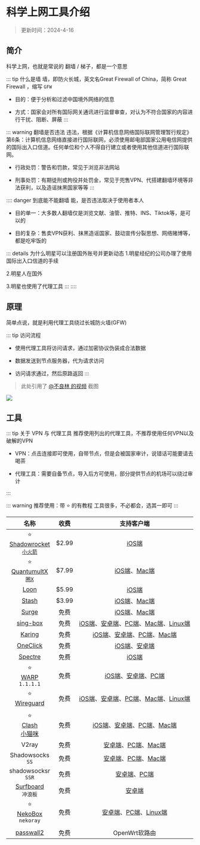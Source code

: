 # 科学上网工具介绍

> 更新时间：2024-4-16


## 简介

科学上网，也就是常说的 翻墙 / 梯子，都是一个意思


::: tip 什么是墙
墙，即防火长城，英文名Great Firewall of China，简称 Great Firewall ，缩写 `GFW`

* 目的：便于分析和过滤中国境外网络的信息

* 方式：国家会对所有国际网关通讯进行监督审查，对认为不符合国家的内容进行干扰、阻断、屏蔽
:::





::: warning 翻墙是否违法
违法，根据《计算机信息网络国际联网管理暂行规定》第6条：计算机信息网络直接进行国际联网，必须使用邮电部国家公用电信网提供的国际出入口信道。任何单位和个人不得自行建立或者使用其他信道进行国际联网。

* 行政处罚：警告和罚款，常见于浏览非法网站

* 刑事处罚：有期徒刑或拘役并处罚金，常见于兜售VPN、代搭建翻墙环境等非法获利，以及造谣抹黑国家等等
:::





:::: danger 到底能不能翻墙
能，是否违法取决于使用者本人

* 目的单一：大多数人翻墙仅是浏览文献、油管、推特、INS、Tiktok等，是可以的

* 目的复杂：售卖VPN获利、抹黑造谣国家、鼓动宣传分裂思想、网络赌博等，都是吃牢饭的

::: details 为什么明星可以注册国外账号并更新动态
1.明星经纪的公司办理了使用国际出入口信道的手续

2.明星人在国外

3.明星也使用了代理工具
:::
::::




## 原理

简单点说，就是利用代理工具绕过长城防火墙(GFW)

::: tip 访问流程
- 使用代理工具将访问请求，通过加密协议伪装成合法数据

- 数据发送到节点服务器，代为请求访问

- 访问请求通过，然后原路返回
:::


> 此处引用了 [@不良林 的视频](https://youtu.be/JfSJmPFiL_s?si=ZULTATzJN55H4on4) 截图


![](/proxy/proxy-01.png)



## 工具

::: tip 关于 VPN 与 代理工具
推荐使用列出的代理工具，不推荐使用任何VPN以及破解的VPN

* VPN：点击连接即可使用，自带节点，但是会被国家审计，说错话可能要请去喝茶

* 代理工具：需要自备节点，导入后方可使用，部分提供节点的机场可以绕过审计

:::



::: warning 推荐使用：带 ⭐ 的有教程
工具很多，不必都会，选其一即可
:::



| 名称 | 收费 | 支持客户端 |
|:-:|:-:|:-:|
| ⭐<br>[Shadowrocket<br>`小火箭`](./shadowrocket.md) | $2.99 | [iOS端](https://apps.apple.com/us/app/shadowrocket/id932747118) |
| ⭐<br>[QuantumultX<br>`圈X`](./quantumultX.md) | $7.99 | [iOS端](https://apps.apple.com/us/app/quantumult-x/id1443988620)、[Mac端](https://apps.apple.com/us/app/quantumult-x/id1443988620) |
| [Loon](https://nsloon.com/) | $5.99 | [iOS端](https://apps.apple.com/us/app/loon/id1373567447) |
| [Stash](https://stash.ws/) | $3.99 | [iOS端](https://apps.apple.com/us/app/stash-proxy-utility/id1596063349)、[Mac端](https://stash.ws/macos/pricing/) |
| [Surge](https://nssurge.com/) | 免费 | [iOS端](https://apps.apple.com/us/app/id1442620678)、[Mac端](https://nssurge.com/) |
| [sing-box](https://sing-box.sagernet.org/) | 免费 |  [iOS端](https://apps.apple.com/us/app/sing-box/id6451272673)、[安卓端](https://github.com/SagerNet/sing-box/releases)、[PC端](https://github.com/SagerNet/sing-box/releases)、[Mac端](https://github.com/SagerNet/sing-box/releases)、[Linux端](https://github.com/SagerNet/sing-box/releases) |
| [Karing](https://karing.app/) | 免费 | [iOS端](https://apps.apple.com/us/app/karing/id6472431552)、[安卓端](https://github.com/KaringX/karing/releases)、[PC端](https://github.com/KaringX/karing/releases)、[Mac端](https://apps.apple.com/us/app/karing/id6472431552) |
| [OneClick](https://oneclick.earth/) | 免费 | [iOS端](https://apps.apple.com/us/app/id1545555197)、[安卓端](https://oneclick.earth/) |
| [Spectre](https://proxy.spectreapp.xyz/) | 免费 | [iOS端](https://apps.apple.com/app/spectre-vpn/id1508712998) |
| ⭐<br>[WARP](./warp.md)<br>`1.1.1.1` | 免费 | [iOS端](https://apps.apple.com/us/app/id1423538627)、[安卓端](https://one.one.one.one/zh-Hans/)、[PC端](https://one.one.one.one/zh-Hans/) | [Mac端](https://one.one.one.one/zh-Hans/)、[Linux端](https://one.one.one.one/zh-Hans/) |
| ⭐<br>[Wireguard](./wireguard.md) | 免费 | [iOS端](https://apps.apple.com/us/app/wireguard/id1441195209)、[安卓端](https://www.wireguard.com/install/)、[PC端](https://www.wireguard.com/install/)、[Mac端](https://apps.apple.com/us/app/wireguard/id1451685025)、[Linux端](https://www.wireguard.com/install/) |
| |
| ⭐<br>[Clash<br>小猫咪](./Clash.md) | 免费 | [iOS端](https://stash.ws/)、[安卓端](https://github.com/Yiov/Clash_For_Android/releases)、[PC端](https://github.com/Z-Siqi/Clash-for-Windows_Chinese/releases/tag/CFW)、[Mac端](./Clash.md#其他软件) |
| V2ray | 免费 | [安卓端](https://github.com/2dust/v2rayNG/releases)、[PC端](https://github.com/2dust/v2rayN/releases)、[Mac端](https://github.com/yanue/V2rayU/releases) |
| Shadowsocks<br>`SS` | 免费 | [安卓端](https://github.com/shadowsocks/shadowsocks-android/releases)、[PC端](https://github.com/shadowsocks/shadowsocks-windows/releases)、[Mac端](https://github.com/shadowsocks/ShadowsocksX-NG/releases/) |
| shadowsocksr<br>`SSR` | 免费 | [安卓端](https://github.com/shadowsocksrr/shadowsocksr-android/releases)、[PC端](https://github.com/shadowsocksr-rm/shadowsocksr-csharp/releases) |
| [Surfboard](https://getsurfboard.com/)<br>`冲浪板` | 免费 | [安卓端](https://github.com/getsurfboard/surfboard/releases/) |
| ⭐<br>[NekoBox](./NekoBox.md)<br>`nekoray` | 免费 | [安卓端](https://github.com/MatsuriDayo/NekoBoxForAndroid/releases)、[PC端](https://github.com/MatsuriDayo/nekoray/releases)、[Linux端](https://github.com/MatsuriDayo/nekoray/releases) |
| |
| [passwall2](https://github.com/xiaorouji/openwrt-passwall2/releases) | 免费 | OpenWrt软路由 |
